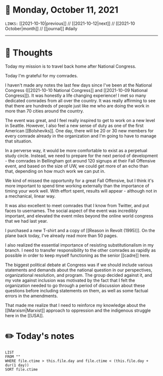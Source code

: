 # 📅 Monday, October 11, 2021
`LINKS:` [[2021-10-10|previous]] // [[2021-10-12|next]] // [[2021-10 October|month]] // [[journal]] 
#daily

---
# 💭 Thoughts
Today my mission is to travel back home after National Congress. 

Today I'm grateful for my comrades. 

I haven't made any notes the last few days since I've been at the National Congress ([[2021-10-10 National Congress]] and [[2021-10-09 National Congress]]). It was honestly a life changing experience! I met so many dedicated comrades from all over the country. It was really affirming to see that there are hundreds of people just like me who are doing the work in more than 70 cities around the country. 

The event was great, and I feel really inspired to get to work on a new level in Seattle. However, I also feel a new sense of duty as one of the first American [[Bolsheviks]]. One day, there will be 20 or 30 new members for every comrade already in the organization and I'm going to have to manage that situation. 

In a perverse way, it would be more comfortable to exist as a perpetual study circle. Instead, we need to prepare for the next period of development - the comrades in Bellingham got around 120 signups at their Fall Offensive event, and based on the size of UW, we could get more of an echo than that, depending on how much work we can put in. 

We kind of missed the opportunity for a great Fall Offensive, but I think it's more important to spend time working externally than the importance of timing your work well. With effort spent, results will appear - although not in a mechanical, linear way. 

It was also excellent to meet comrades that I know from Twitter, and put faces to usernames. The social aspect of the event was incredibly important, and elevated the event miles beyond the online world congress that we had last year. 

I purchased a new T-shirt and a copy of [[Reason in Revolt (1995)]]. On the plane back today, I've already read more than 50 pages. 

I also realized the essential importance of resisting substitutionalism in my branch. I need to transfer responsibility to the other comrades as rapidly as possible in order to keep myself functioning as the senior [[cadre]] here.  

The biggest political debate at Congress was if we should include various statements and demands about the national question in our perspectives, organizational resolution, and program. The group decided against it, and my vote against inclusion was motivated by the fact that I felt the organization needed to go through a period of discussion about these questions before including statements on them, as well as some factual errors in the amendments. 

That made me realize that I need to reinforce my knowledge about the [[Marxism|Marxist]] approach to oppression and the indigenous struggle here in the [[USA]]. 

# ✏️ Today's notes
```dataview
LIST 
FROM ""
WHERE file.ctime > this.file.day and file.ctime < (this.file.day + dur(1 day))
SORT file.ctime
```
